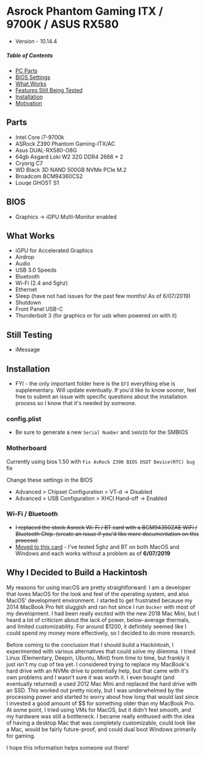<!--
 * @Description: 
 * @Author: zhaoxiaowei
 * @Github: https://github.com/zhaoxiaowei1013
 * @Date: 2019-09-18 08:13:56
 * @LastEditors: zhaoxiaowei
 * @LastEditTime: 2019-10-03 08:25:28
 -->
# Asrock Phantom Gaming ITX / 9700K / ASUS RX580
* Version - 10.14.4

##### Table of Contents
* [PC Parts](#parts)
* [BIOS Settings](#bios)
* [What Works](#what-works)
* [Features Still Being Tested](#still-testing)
* [Installation](#installation)
* [Motivation](#motivation)

<a name="parts"></a>

## Parts
* Intel Core i7-9700k
* ASRock Z390 Phantom Gaming-ITX/AC
* Asus DUAL-RX580-O8G
* 64gb  Asgard Loki W2 32G DDR4 2666 * 2
* Cryorig C7
* WD Black 3D NAND 500GB NVMe PCIe M.2
* Broadcom BCM94360CS2 
* Louqe GHOST S1

<a name="bios"></a>

## BIOS
* Graphics -> iGPU Multi-Monitor enabled

<a name="what-works"></a>

## What Works
* iGPU for Accelerated Graphics
* Airdrop
* Audio
* USB 3.0 Speeds
* Bluetooth
* Wi-Fi (2.4 and 5ghz)
* Ethernet
* Sleep (have not had issues for the past few months! As of 6/07/2019)
* Shutdown
* Front Panel USB-C
* Thunderbolt 3 (for graphics or for usb when powered on with it)

<a name="still-testing"></a>

## Still Testing
* iMessage

<a name="installation"></a>

## Installation
* FYI - the only important folder here is the `EFI` everything else is supplementary. Will update eventually. If you'd like to know sooner, feel free to submit an issue with specific questions about the installation process so I know that it's needed by someone.

### config.plist
* Be sure to generate a new `Serial Number` and `SmUUID` for the SMBIOS

### Motherboard
Currently using bios 1.50 with `Fix AsRock Z390 BIOS DSDT Device(RTC) bug` fix

Change these settings in the BIOS
* Advanced > Chipset Configuration > VT-d -> Disabled
* Advanced > USB Configuration > XHCI Hand-off -> Enabled

### Wi-Fi / Bluetooth 
* ~~I replaced the stock Asrock Wi-Fi / BT card with a BCM94350ZAE WiFi / Bluetooth Chip. (create an issue if you'd like more documentation on this process)~~
* [Moved to this card](https://www.ebay.com/itm/252319175707) - I've tested 5ghz and BT on both MacOS and Windows and each works without a problem as of **6/07/2019**

<a name="motivation"></a>

## Why I Decided to Build a Hackintosh
My reasons for using macOS are pretty straightforward: I am a developer that loves MacOS for the look and feel of the operating system, and also MacOS' development environment. I started to get frustrated because my 2014 MacBook Pro felt sluggish and ran hot since I run `Docker` with most of my development. I had been really excited with the new 2018 Mac Mini, but I heard a lot of criticism about the lack of power, below-average thermals, and limited customizability. For around $1200, it definitely seemed like I could spend my money more effectively, so I decided to do more research.

Before coming to the conclusion that I should build a Hackintosh, I experimented with various alternatives that could solve my dilemma. I tried Linux (Elementary, Deepin, Ubuntu, Mint) from time to time, but frankly it just isn't my cup of tea yet. I considered trying to replace my MacBook's hard drive with an NVMe drive to potentially help, but that came with it's own problems and I wasn't sure it was worth it. I even bought (and eventually returned) a used 2012 Mac Mini and replaced the hard drive with an SSD. This worked out pretty nicely, but I was underwhelmed by the processing power and started to worry about how long that would last since I invested a good amount of $$ for something older than my MacBook Pro. At some point, I tried using VMs for MacOS, but it didn't feel smooth, and my hardware was still a bottleneck. I became really enthused with the idea of having a desktop Mac that was completely customizable, could look like a Mac, would be fairly future-proof, and could dual boot Windows primarily for gaming.

I hope this information helps someone out there!
